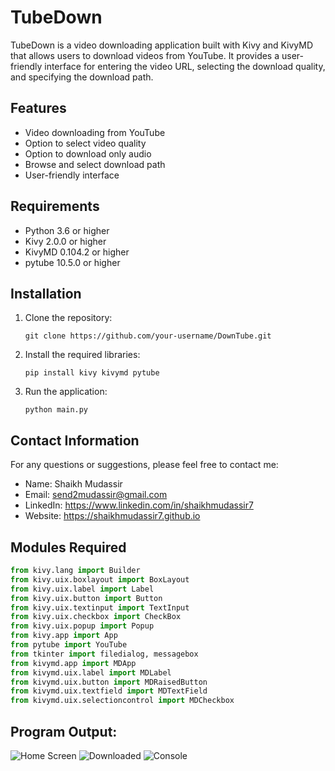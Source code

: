 
# TubeDown

TubeDown is a video downloading application built with Kivy and KivyMD that allows users to download videos from YouTube. It provides a user-friendly interface for entering the video URL, selecting the download quality, and specifying the download path.

## Features

- Video downloading from YouTube
- Option to select video quality
- Option to download only audio
- Browse and select download path
- User-friendly interface

## Requirements

- Python 3.6 or higher
- Kivy 2.0.0 or higher
- KivyMD 0.104.2 or higher
- pytube 10.5.0 or higher

## Installation

1. Clone the repository:

   ```shell
   git clone https://github.com/your-username/DownTube.git

2. Install the required libraries:
   ```shell
   pip install kivy kivymd pytube

3. Run the application:
   ```shell
   python main.py

## Contact Information
For any questions or suggestions, please feel free to contact me:

- Name: Shaikh Mudassir 
- Email: send2mudassir@gmail.com
- LinkedIn: https://www.linkedin.com/in/shaikhmudassir7
- Website: https://shaikhmudassir7.github.io

## Modules Required

```python
from kivy.lang import Builder
from kivy.uix.boxlayout import BoxLayout
from kivy.uix.label import Label
from kivy.uix.button import Button
from kivy.uix.textinput import TextInput
from kivy.uix.checkbox import CheckBox
from kivy.uix.popup import Popup
from kivy.app import App
from pytube import YouTube
from tkinter import filedialog, messagebox
from kivymd.app import MDApp
from kivymd.uix.label import MDLabel
from kivymd.uix.button import MDRaisedButton
from kivymd.uix.textfield import MDTextField
from kivymd.uix.selectioncontrol import MDCheckbox
```
## Program Output:
![Home Screen](output/op1)
![Downloaded](output/op1)
![Console](output/op1)
